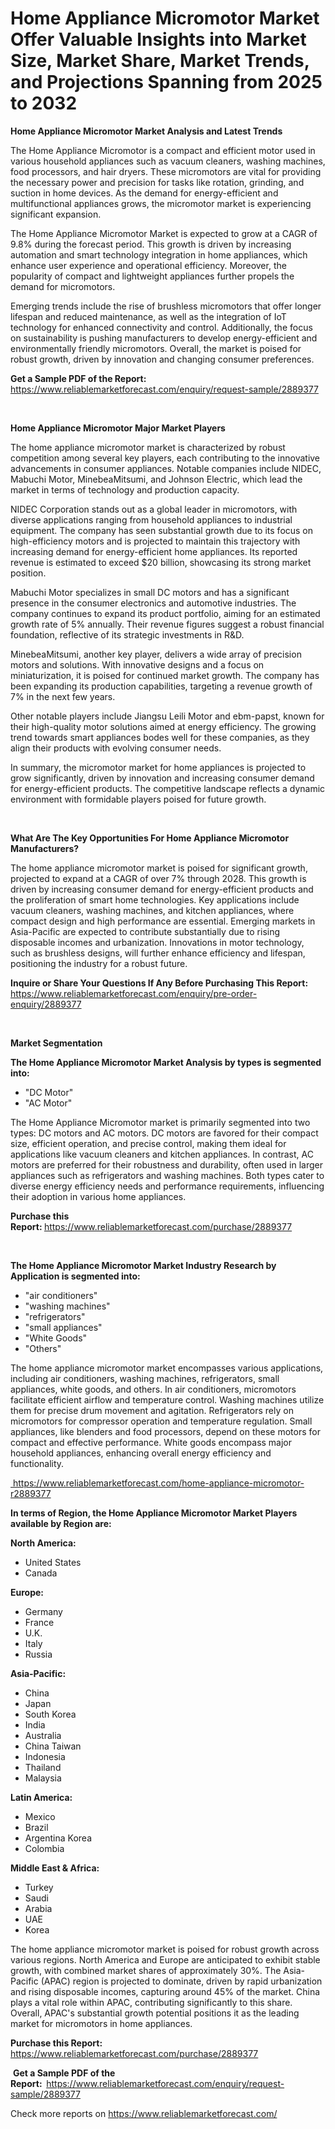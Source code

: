 <p><h1>Home Appliance Micromotor Market Offer Valuable Insights into Market Size, Market Share, Market Trends, and Projections Spanning from 2025 to 2032</h1></p><p><strong>Home Appliance Micromotor Market Analysis and Latest Trends</strong></p>
<p><p>The Home Appliance Micromotor is a compact and efficient motor used in various household appliances such as vacuum cleaners, washing machines, food processors, and hair dryers. These micromotors are vital for providing the necessary power and precision for tasks like rotation, grinding, and suction in home devices. As the demand for energy-efficient and multifunctional appliances grows, the micromotor market is experiencing significant expansion.</p><p>The Home Appliance Micromotor Market is expected to grow at a CAGR of 9.8% during the forecast period. This growth is driven by increasing automation and smart technology integration in home appliances, which enhance user experience and operational efficiency. Moreover, the popularity of compact and lightweight appliances further propels the demand for micromotors.</p><p>Emerging trends include the rise of brushless micromotors that offer longer lifespan and reduced maintenance, as well as the integration of IoT technology for enhanced connectivity and control. Additionally, the focus on sustainability is pushing manufacturers to develop energy-efficient and environmentally friendly micromotors. Overall, the market is poised for robust growth, driven by innovation and changing consumer preferences.</p></p>
<p><strong>Get a Sample PDF of the Report:&nbsp;</strong> <a href="https://www.reliablemarketforecast.com/enquiry/request-sample/2889377?utm_campaign=2288&utm_medium=2&utm_source=Github&utm_content=ia&utm_term=14032025&utm_id=home-appliance-micromotor">https://www.reliablemarketforecast.com/enquiry/request-sample/2889377</a></p>
<p>&nbsp;</p>
<p><strong>Home Appliance Micromotor Major Market Players</strong></p>
<p><p>The home appliance micromotor market is characterized by robust competition among several key players, each contributing to the innovative advancements in consumer appliances. Notable companies include NIDEC, Mabuchi Motor, MinebeaMitsumi, and Johnson Electric, which lead the market in terms of technology and production capacity.</p><p>NIDEC Corporation stands out as a global leader in micromotors, with diverse applications ranging from household appliances to industrial equipment. The company has seen substantial growth due to its focus on high-efficiency motors and is projected to maintain this trajectory with increasing demand for energy-efficient home appliances. Its reported revenue is estimated to exceed $20 billion, showcasing its strong market position.</p><p>Mabuchi Motor specializes in small DC motors and has a significant presence in the consumer electronics and automotive industries. The company continues to expand its product portfolio, aiming for an estimated growth rate of 5% annually. Their revenue figures suggest a robust financial foundation, reflective of its strategic investments in R&D.</p><p>MinebeaMitsumi, another key player, delivers a wide array of precision motors and solutions. With innovative designs and a focus on miniaturization, it is poised for continued market growth. The company has been expanding its production capabilities, targeting a revenue growth of 7% in the next few years.</p><p>Other notable players include Jiangsu Leili Motor and ebm-papst, known for their high-quality motor solutions aimed at energy efficiency. The growing trend towards smart appliances bodes well for these companies, as they align their products with evolving consumer needs.</p><p>In summary, the micromotor market for home appliances is projected to grow significantly, driven by innovation and increasing consumer demand for energy-efficient products. The competitive landscape reflects a dynamic environment with formidable players poised for future growth.</p></p>
<p>&nbsp;</p>
<p><strong>What Are The Key Opportunities For Home Appliance Micromotor Manufacturers?</strong></p>
<p><p>The home appliance micromotor market is poised for significant growth, projected to expand at a CAGR of over 7% through 2028. This growth is driven by increasing consumer demand for energy-efficient products and the proliferation of smart home technologies. Key applications include vacuum cleaners, washing machines, and kitchen appliances, where compact design and high performance are essential. Emerging markets in Asia-Pacific are expected to contribute substantially due to rising disposable incomes and urbanization. Innovations in motor technology, such as brushless designs, will further enhance efficiency and lifespan, positioning the industry for a robust future.</p></p>
<p><strong>Inquire or Share Your Questions If Any Before Purchasing This Report:</strong> <a href="https://www.reliablemarketforecast.com/enquiry/pre-order-enquiry/2889377?utm_campaign=2288&utm_medium=2&utm_source=Github&utm_content=ia&utm_term=14032025&utm_id=home-appliance-micromotor">https://www.reliablemarketforecast.com/enquiry/pre-order-enquiry/2889377</a></p>
<p>&nbsp;</p>
<p><strong>Market Segmentation</strong></p>
<p><strong>The Home Appliance Micromotor Market Analysis by types is segmented into:</strong></p>
<p><ul><li>"DC Motor"</li><li>"AC Motor"</li></ul></p>
<p><p>The Home Appliance Micromotor market is primarily segmented into two types: DC motors and AC motors. DC motors are favored for their compact size, efficient operation, and precise control, making them ideal for applications like vacuum cleaners and kitchen appliances. In contrast, AC motors are preferred for their robustness and durability, often used in larger appliances such as refrigerators and washing machines. Both types cater to diverse energy efficiency needs and performance requirements, influencing their adoption in various home appliances.</p></p>
<p><strong>Purchase this Report:&nbsp;</strong><a href="https://www.reliablemarketforecast.com/purchase/2889377?utm_campaign=2288&utm_medium=2&utm_source=Github&utm_content=ia&utm_term=14032025&utm_id=home-appliance-micromotor">https://www.reliablemarketforecast.com/purchase/2889377</a></p>
<p>&nbsp;</p>
<p><strong>The Home Appliance Micromotor Market Industry Research by Application is segmented into:</strong></p>
<p><ul><li>"air conditioners"</li><li>"washing machines"</li><li>"refrigerators"</li><li>"small appliances"</li><li>"White Goods"</li><li>"Others"</li></ul></p>
<p><p>The home appliance micromotor market encompasses various applications, including air conditioners, washing machines, refrigerators, small appliances, white goods, and others. In air conditioners, micromotors facilitate efficient airflow and temperature control. Washing machines utilize them for precise drum movement and agitation. Refrigerators rely on micromotors for compressor operation and temperature regulation. Small appliances, like blenders and food processors, depend on these motors for compact and effective performance. White goods encompass major household appliances, enhancing overall energy efficiency and functionality.</p></p>
<p><a href="https://www.reliablemarketforecast.com/home-appliance-micromotor-r2889377?utm_campaign=2288&utm_medium=2&utm_source=Github&utm_content=ia&utm_term=14032025&utm_id=home-appliance-micromotor">&nbsp;https://www.reliablemarketforecast.com/home-appliance-micromotor-r2889377</a></p>
<p><strong>In terms of Region, the Home Appliance Micromotor Market Players available by Region are:</strong></p>
<p>
    <p> <strong> North America: </strong>
        <ul>
            <li>United States</li>
            <li>Canada</li>
        </ul>
        </p> 
    <p> <strong> Europe: </strong>
        <ul>
            <li>Germany</li>
            <li>France</li>
            <li>U.K.</li>
            <li>Italy</li>
            <li>Russia</li>
        </ul>
        </p> 
    <p> <strong> Asia-Pacific: </strong>
        <ul>
            <li>China</li>
            <li>Japan</li>
            <li>South Korea</li>
            <li>India</li>
            <li>Australia</li>
            <li>China Taiwan</li>
            <li>Indonesia</li>
            <li>Thailand</li>
            <li>Malaysia</li>
        </ul>
        </p> 
    <p> <strong> Latin America: </strong>
        <ul>
            <li>Mexico</li>
            <li>Brazil</li>
            <li>Argentina Korea</li>
            <li>Colombia</li>
        </ul>
        </p> 
    <p> <strong> Middle East & Africa: </strong>
        <ul>
            <li>Turkey</li>
            <li>Saudi</li>
            <li>Arabia</li>
            <li>UAE</li>
            <li>Korea</li>
        </ul>
    </p>
    </p>
<p><p>The home appliance micromotor market is poised for robust growth across various regions. North America and Europe are anticipated to exhibit stable growth, with combined market shares of approximately 30%. The Asia-Pacific (APAC) region is projected to dominate, driven by rapid urbanization and rising disposable incomes, capturing around 45% of the market. China plays a vital role within APAC, contributing significantly to this share. Overall, APAC's substantial growth potential positions it as the leading market for micromotors in home appliances.</p></p>
<p><strong>Purchase this Report: </strong><a href="https://www.reliablemarketforecast.com/purchase/2889377?utm_campaign=2288&utm_medium=2&utm_source=Github&utm_content=ia&utm_term=14032025&utm_id=home-appliance-micromotor">https://www.reliablemarketforecast.com/purchase/2889377</a></p>
<p>&nbsp;<strong>Get a Sample PDF of the Report:&nbsp;&nbsp;</strong><a href="https://www.reliablemarketforecast.com/enquiry/request-sample/2889377?utm_campaign=2288&utm_medium=2&utm_source=Github&utm_content=ia&utm_term=14032025&utm_id=home-appliance-micromotor">https://www.reliablemarketforecast.com/enquiry/request-sample/2889377</a></p>
<p><strong></strong></p>
<p>Check more reports on <a href="https://www.reliablemarketforecast.com/?utm_campaign=2288&utm_medium=2&utm_source=Github&utm_content=ia&utm_term=14032025&utm_id=home-appliance-micromotor">https://www.reliablemarketforecast.com/</a></p>